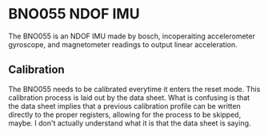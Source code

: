 # BNO055 NDOF IMU
The BNO055 is an NDOF IMU made by bosch, incoperaiting accelerometer
gyroscope, and magnetometer readings to output linear acceleration.

## Calibration
The BNO055 needs to be calibrated everytime it enters the reset mode.
This calibration process is laid out by the data sheet. What is confusing
is that the data sheet implies that a previous calibration profile can be 
written directly to the proper registers, allowing for the process to be skipped,
maybe. I don't actually understand what it is that the data sheet is saying.
